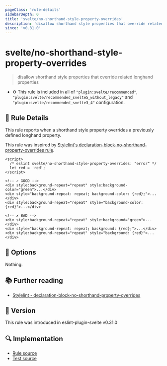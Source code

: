 ```yaml
---
pageClass: 'rule-details'
sidebarDepth: 0
title: 'svelte/no-shorthand-style-property-overrides'
description: 'disallow shorthand style properties that override related longhand properties'
since: 'v0.31.0'
---
```


# svelte/no-shorthand-style-property-overrides

> disallow shorthand style properties that override related longhand properties

- :gear: This rule is included in all of `"plugin:svelte/recommended"`, `"plugin:svelte/recommended_svelte5_without_legacy"` and `"plugin:svelte/recommended_svelte3_4"` configuration.

## :book: Rule Details

This rule reports when a shorthand style property overrides a previously defined longhand property.

This rule was inspired by [Stylelint's declaration-block-no-shorthand-property-overrides rule](https://stylelint.io/user-guide/rules/list/declaration-block-no-shorthand-property-overrides/).

<!--eslint-skip-->

```svelte
<script>
  /* eslint svelte/no-shorthand-style-property-overrides: "error" */
  let red = 'red';
</script>

<!-- ✓ GOOD -->
<div style:background-repeat="repeat" style:background-color="green">...</div>
<div style="background-repeat: repeat; background-color: {red};">...</div>
<div style:background-repeat="repeat" style="background-color: {red}">...</div>

<!-- ✗ BAD -->
<div style:background-repeat="repeat" style:background="green">...</div>
<div style="background-repeat: repeat; background: {red};">...</div>
<div style:background-repeat="repeat" style="background: {red}">...</div>
```

## :wrench: Options

Nothing.

## :books: Further reading

- [Stylelint - declaration-block-no-shorthand-property-overrides]

[stylelint - declaration-block-no-shorthand-property-overrides]: https://stylelint.io/user-guide/rules/list/declaration-block-no-shorthand-property-overrides/

## :rocket: Version

This rule was introduced in eslint-plugin-svelte v0.31.0

## :mag: Implementation

- [Rule source](https://github.com/sveltejs/eslint-plugin-svelte/blob/main/packages/eslint-plugin-svelte/src/rules/no-shorthand-style-property-overrides.ts)
- [Test source](https://github.com/sveltejs/eslint-plugin-svelte/blob/main/packages/eslint-plugin-svelte/tests/src/rules/no-shorthand-style-property-overrides.ts)
